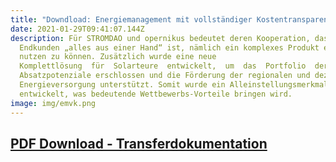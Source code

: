 ```yaml
---
title: "Downdload: Energiemanagement mit vollständiger Kostentransparenz"
date: 2021-01-29T09:41:07.144Z
description: Für STROMDAO und opernikus bedeutet deren Kooperation, dass für den
  Endkunden „alles aus einer Hand“ ist, nämlich ein komplexes Produkt einfach
  nutzen zu können. Zusätzlich wurde eine neue
  Komplettlösung  für  Solarteure  entwickelt,  um  das  Portfolio  der  Projektpartner  zu  erweitern.  Es  wurden  neuer
  Absatzpotenziale erschlossen und die Förderung der regionalen und dezentralen
  Energieversorgung unterstützt. Somit wurde ein Alleinstellungsmerkmal
  entwickelt, was bedeutende Wettbewerbs-Vorteile bringen wird.
image: img/emvk.png
---
```

## [PDF Download - Transferdokumentation](https://squad.stromdao.de/nextcloud/index.php/s/PoddDA3xGb6Gsze)